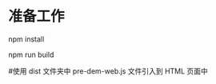 # 准备工作
npm install

npm run build

#使用
dist 文件夹中 pre-dem-web.js 文件引入到 HTML 页面中

<script src="pre-dem-web.js" type="text/javascript"/>
